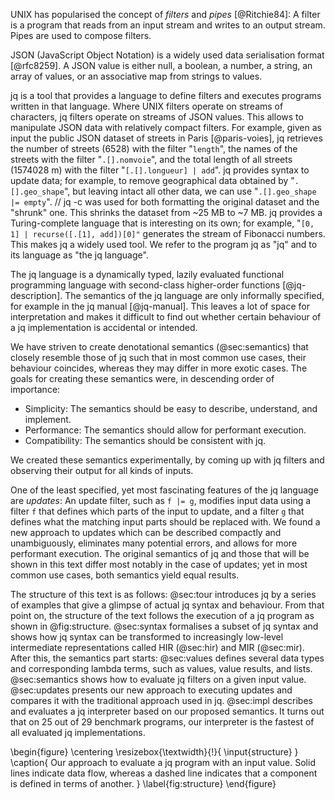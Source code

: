 UNIX has popularised the concept of _filters_ and _pipes_ [@Ritchie84]:
A filter is a program that reads from an input stream and writes to an output stream.
Pipes are used to compose filters.

JSON (JavaScript Object Notation) is a widely used data serialisation format [@rfc8259].
A JSON value is either
null,
a boolean,
a number,
a string,
an array of values, or
an associative map from strings to values.

jq is a tool that
provides a language to define filters and
executes programs written in that language.
Where UNIX filters operate on streams of characters,
jq filters operate on streams of JSON values.
This allows to manipulate JSON data with relatively compact filters.
For example, given as input the public JSON dataset of streets in Paris [@paris-voies],
jq retrieves
the number of streets (6528) with the filter "`length`",
the names of the streets with the filter "`.[].nomvoie`", and
the total length of all streets (1574028 m) with the filter "`[.[].longueur] | add`".
jq provides syntax to update data; for example,
to remove geographical data obtained by
"`.[].geo_shape`", but leaving intact all other data, we can use
"`.[].geo_shape |= empty`".
// jq -c was used for both formatting the original dataset and the "shrunk" one.
This shrinks the dataset from \~25 MB to \~7 MB.
jq provides a Turing-complete language that is interesting on its own; for example,
"`[0, 1] | recurse([.[1], add])[0]"` generates the stream of Fibonacci numbers.
This makes jq a widely used tool.
We refer to the program jq as "jq" and to its language as "the jq language".

The jq language is a dynamically typed, lazily evaluated
functional programming language with
second-class higher-order functions [@jq-description].
The semantics of the jq language are only
informally specified, for example in the jq manual [@jq-manual].
This leaves a lot of space for interpretation and makes it difficult to find out
whether certain behaviour of a jq implementation is accidental or intended.

We have striven to create denotational semantics (@sec:semantics) that
closely resemble those of jq such that in most common use cases,
their behaviour coincides, whereas they may differ in more exotic cases.
The goals for creating these semantics were, in descending order of importance:

- Simplicity: The semantics should be easy to describe, understand, and implement.
- Performance: The semantics should allow for performant execution.
- Compatibility: The semantics should be consistent with jq.

We created these semantics experimentally, by coming up with
jq filters and observing their output for all kinds of inputs.

One of the least specified, yet most fascinating features of the jq language
are _updates_:
An update filter, such as `f |= g`, modifies input data using
a filter `f` that defines which parts of the input to update, and
a filter `g` that defines what the matching input parts should be replaced with.
We found a new approach to updates which
can be described compactly and unambiguously,
eliminates many potential errors, and
allows for more performant execution.
The original semantics of jq and those that will be shown in this text
differ most notably in the case of updates;
yet in most common use cases, both semantics yield equal results.

The structure of this text is as follows:
@sec:tour introduces jq by a series of examples that
give a glimpse of actual jq syntax and behaviour.
From that point on, the structure of the text follows
the execution of a jq program as shown in @fig:structure.
@sec:syntax formalises a subset of jq syntax and shows how jq syntax can be
transformed to increasingly low-level intermediate representations called
HIR (@sec:hir) and MIR (@sec:mir).
After this, the semantics part starts:
@sec:values defines several data types and corresponding lambda terms, such as
values, value results, and lists.
@sec:semantics shows how to evaluate jq filters on a given input value.
@sec:updates presents our new approach to executing updates and
compares it with the traditional approach used in jq.
@sec:impl describes and evaluates a jq interpreter based on our proposed semantics.
It turns out that on 25 out of 29 benchmark programs,
our interpreter is the fastest of all evaluated jq implementations.

\begin{figure}
\centering
\resizebox{\textwidth}{!}{
\input{structure}
}
\caption{
  Our approach to evaluate a jq program with an input value.
  Solid lines indicate data flow, whereas a dashed line indicates that
  a component is defined in terms of another.
}
\label{fig:structure}
\end{figure}
